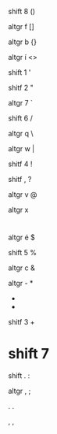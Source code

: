 shift 8
()

altgr f
[]

altgr b
{}

altgr í
<>

shift 1
'

shitf 2
"

altgr 7
`

shift 6
/

altgr q
\

altgr w
|

shitf 4
!

shitf ,
?

altgr v
@

altgr x
#

altgr é
$

shift 5
%

altgr c
&

altgr -
*

-
-

shitf 3
+

shift 7
=

shift .
:

altgr ,
;

.
.

,
,

